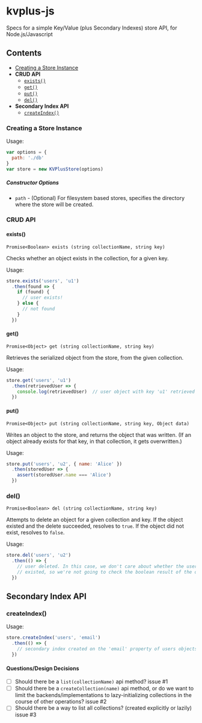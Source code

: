 # kvplus-js
Specs for a simple Key/Value (plus Secondary Indexes) store API, for Node.js/Javascript

## Contents

* [Creating a Store Instance](#creating-a-store-instance)
* **CRUD API**
  * [`exists()`](#exists)
  * [`get()`](#get)
  * [`put()`](#put)
  * [`del()`](#del)
* **Secondary Index API**
  * [`createIndex()`](#createindex)

### Creating a Store Instance

Usage:

```js
var options = {
  path: './db'
}
var store = new KVPlusStore(options)
```

##### Constructor Options

* `path` - (Optional) For filesystem based stores, specifies the directory
  where the store will be created.

### CRUD API

#### exists()

`Promise<Boolean> exists (string collectionName, string key)`

Checks whether an object exists in the collection, for a given key.

Usage:

```js
store.exists('users', 'u1')
  .then(found => {
    if (found) {
      // user exists!
    } else {
      // not found
    }
  })
```

#### get()

`Promise<Object> get (string collectionName, string key)`

Retrieves the serialized object from the store, from the given collection.

Usage:

```js
store.get('users', 'u1')
  .then(retrievedUser => {
    console.log(retrievedUser)  // user object with key 'u1' retrieved
  })
```

#### put()

`Promise<Object> put (string collectionName, string key, Object data)`

Writes an object to the store, and returns the object that was written. (If an
object already exists for that key, in that collection, it gets overwritten.)

Usage:

```js
store.put('users', 'u2', { name: 'Alice' })
  .then(storedUser => {
    assert(storedUser.name === 'Alice')
  })
```

### del()

`Promise<Boolean> del (string collectionName, string key)`

Attempts to delete an object for a given collection and key. If the object
existed and the delete succeeded, resolves to `true`. If the object did not
exist, resolves to `false`.

Usage:

```js
store.del('users', 'u2')
  .then(() => {
    // user deleted. In this case, we don't care about whether the user actually
    // existed, so we're not going to check the boolean result of the operation
  })
```

## Secondary Index API

### createIndex()

Usage:

```js
store.createIndex('users', 'email')
  .then(() => {
    // secondary index created on the 'email' property of users objects
  })
```

#### Questions/Design Decisions

* [ ] Should there be a `list(collectionName)` api method? issue #1
* [ ] Should there be a `createCollection(name)` api method, or do we want to
  limit the backends/implementations to lazy-initializing collections in the
  course of other operations? issue #2
* [ ] Should there be a way to list all collections? (created explicitly or
  lazily) issue #3
